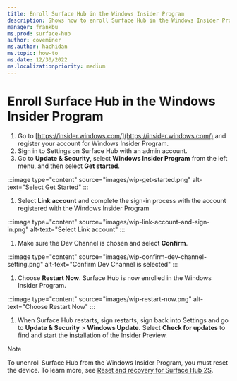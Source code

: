 ```yaml
---
title: Enroll Surface Hub in the Windows Insider Program 
description: Shows how to enroll Surface Hub in the Windows Insider Program
manager: frankbu
ms.prod: surface-hub
author: coveminer
ms.author: hachidan
ms.topic: how-to
ms.date: 12/30/2022
ms.localizationpriority: medium
---
```

# Enroll Surface Hub in the Windows Insider Program 


1. Go to [https://insider.windows.com/](https://insider.windows.com/) and register your account for Windows Insider Program.
2. Sign in to Settings on Surface Hub with an admin account.
3. Go to **Update & Security**, select **Windows Insider Program** from the left menu, and then select **Get started**.

:::image type="content" source="images/wip-get-started.png" alt-text="Select Get Started" :::

1. Select **Link account** and complete the sign-in process with the account registered with the Windows Insider Program

:::image type="content" source="images/wip-link-account-and-sign-in.png" alt-text="Select Link account" :::

1. Make sure the Dev Channel is chosen and select **Confirm**.

:::image type="content" source="images/wip-confirm-dev-channel-setting.png" alt-text="Confirm Dev Channel is selected" :::

1. Choose **Restart Now**. Surface Hub is now enrolled in the Windows Insider Program.

:::image type="content" source="images/wip-restart-now.png" alt-text="Choose Restart Now" :::

1. When Surface Hub restarts, sign restarts, sign back into Settings and go to **Update & Security** > **Windows Update.** Select **Check for updates** to find and start the installation of the Insider Preview.

> [!NOTE]
> To unenroll Surface Hub from the Windows Insider Program,  you must reset the device. To learn more, see [Reset and recovery for Surface Hub 2S](surface-hub-2s-recover-reset).

